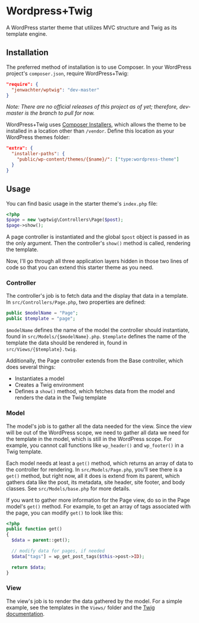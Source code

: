 # Wordpress+Twig

A WordPress starter theme that utilizes MVC structure and Twig as its template engine.


## Installation

The preferred method of installation is to use Composer. In your WordPress project's `composer.json`, require WordPress+Twig:

```json
"require": {
  "jenwachter/wptwig": "dev-master"
}
```

_Note: There are no official releases of this project as of yet; therefore, dev-master is the branch to pull for now._

WordPress+Twig uses [Composer Installers](https://github.com/composer/installers), which allows the theme to be installed in a location other than `/vendor`. Define this location as your WordPress themes folder:

```json
"extra": {
  "installer-paths": {
    "public/wp-content/themes/{$name}/": ["type:wordpress-theme"]
  }
}
```

## Usage

You can find basic usage in the starter theme's `index.php` file:

```php
<?php
$page = new \wptwig\Controllers\Page($post);
$page->show();
```
A page controller is instantiated and the global `$post` object is passed in as the only argument. Then the controller's `show()` method is called, rendering the template.

Now, I'll go through all three application layers hidden in those two lines of code so that you can extend this starter theme as you need.

### Controller

The controller's job is to fetch data and the display that data in a template. In `src/Controllers/Page.php`, two properties are defined:

```php
public $modelName = "Page";
public $template = "page";
```

`$modelName` defines the name of the model the controller should instantiate, found in `src/Models/{$modelName}.php`. `$template`  defines the name of the template the data should be rendered in, found in `src/Views/{$template}.twig`.

Additionally, the Page controller extends from the Base controller, which does several things:

* Instantiates a model
* Creates a Twig environment
* Defines a `show()` method, which fetches data from the model and renders the data in the Twig template


### Model

The model's job is to gather all the data needed for the view. Since the view will be out of the WordPress scope, we need to gather all data we need for the template in the model, which is still in the WordPress scope. For example, you cannot call functions like `wp_header()` and `wp_footer()` in a Twig template.

Each model needs at least a `get()` method, which returns an array of data to the controller for rendering. In `src/Models/Page.php`, you'll see there is a `get()` method, but right now, all it does is extend from its parent, which gathers data like the post, its metadata, site header, site footer, and body classes. See `src/Models/base.php` for more details.

If you want to gather more information for the Page view, do so in the Page model's `get()` method. For example, to get an array of tags associated with the page, you can modify `get()` to look like this:

```php
<?php
public function get()
{
  $data = parent::get();

  // modify data for pages, if needed
  $data["tags"] = wp_get_post_tags($this->post->ID);

  return $data;
}
```


### View

The view's job is to render the data gathered by the model. For a simple example, see the templates in the `Views/` folder and the [Twig documentation](http://twig.sensiolabs.org/).
